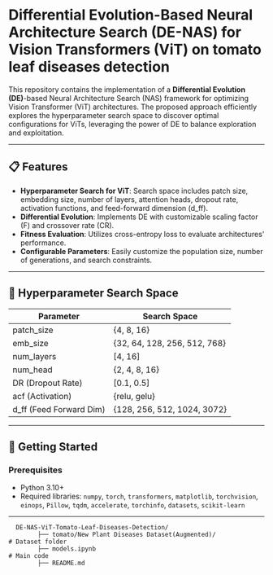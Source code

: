 # Differential Evolution-Based Neural Architecture Search (DE-NAS) for Vision Transformers (ViT) on tomato leaf diseases detection

This repository contains the implementation of a **Differential Evolution (DE)**-based Neural Architecture Search (NAS) framework for optimizing Vision Transformer (ViT) architectures. The proposed approach efficiently explores the hyperparameter search space to discover optimal configurations for ViTs, leveraging the power of DE to balance exploration and exploitation.

---

## 📋 Features
- **Hyperparameter Search for ViT**: Search space includes patch size, embedding size, number of layers, attention heads, dropout rate, activation functions, and feed-forward dimension (d_ff).
- **Differential Evolution**: Implements DE with customizable scaling factor (F) and crossover rate (CR).
- **Fitness Evaluation**: Utilizes cross-entropy loss to evaluate architectures' performance.
- **Configurable Parameters**: Easily customize the population size, number of generations, and search constraints.

---

## 🔧 Hyperparameter Search Space

| Parameter       | Search Space                           |
|-----------------|----------------------------------------|
| patch\_size     | \{4, 8, 16\}                          |
| emb\_size       | \{32, 64, 128, 256, 512, 768\}        |
| num\_layers     | [4, 16]                               |
| num\_head       | \{2, 4, 8, 16\}                       |
| DR (Dropout Rate)| [0.1, 0.5]                            |
| acf (Activation)| \{relu, gelu\}      |
| d\_ff (Feed Forward Dim) | \{128, 256, 512, 1024, 3072\} |

---

## 🚀 Getting Started

### Prerequisites
- Python 3.10+
- Required libraries: `numpy`, `torch`, `transformers`, `matplotlib`, `torchvision`, `einops`, `Pillow`, `tqdm`, `accelerate`, `torchinfo`, `datasets`, `scikit-learn`

---

      DE-NAS-ViT-Tomato-Leaf-Diseases-Detection/
            ├── tomato/New Plant Diseases Dataset(Augmented)/                     # Dataset folder
            ├── models.ipynb                                                     # Main code
            ├── README.md
